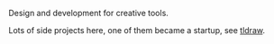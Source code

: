 Design and development for creative tools.

Lots of side projects here, one of them became a startup, see [tldraw](https://github.com/tldraw/tldraw).
